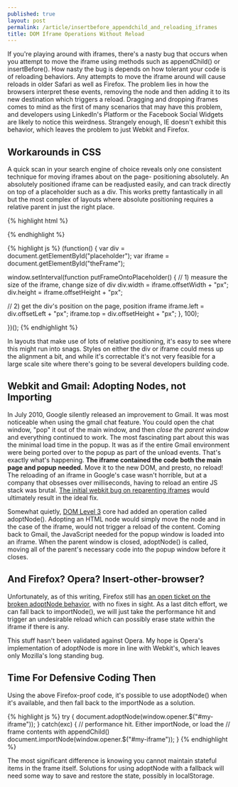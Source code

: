 ```yaml
---
published: true
layout: post
permalink: /article/insertbefore_appendchild_and_reloading_iframes
title: DOM Iframe Operations Without Reload
---
```


If you're playing around with iframes, there's a nasty bug that occurs when you attempt to move the iframe using methods such as appendChild() or insertBefore(). How nasty the bug is depends on how tolerant your code is of reloading behaviors. Any attempts to move the iframe around will cause reloads in older Safari as well as Firefox. The problem lies in how the browsers interpret these events, removing the node and then adding it to its new destination which triggers a reload. Dragging and dropping iframes comes to mind as the first of many scenarios that may have this problem, and developers using LinkedIn's Platform or the Facebook Social Widgets are likely to notice this weirdness. Strangely enough, IE doesn't exhibit this behavior, which leaves the problem to just Webkit and Firefox.

## Workarounds in CSS
A quick scan in your search engine of choice reveals only one consistent technique for moving iframes about on the page- positioning absolutely. An absolutely positioned iframe can be readjusted easily, and can track directly on top of a placeholder such as a div. This works pretty fantastically in all but the most complex of layouts where absolute positioning requires a relative parent in just the right place.

{% highlight html %}
  <div id="#placeholder"></div>

  <!-- ...last node in the page... -->
  <iframe id="theFrame" src="http://www.example.com"
   style="left: -12345px; top: 0; position: absolute;"></iframe>
</body>
{% endhighlight %}

{% highlight js %}
(function() {
var div = document.getElementById("placeholder");
var iframe = document.getElementById("theFrame");

window.setInterval(function putFrameOntoPlaceholder() {
  // 1) measure the size of the iframe, change size of div
  div.width = iframe.offsetWidth + "px";
  div.height = iframe.offsetHeight + "px";

  // 2) get the div's position on the page, position iframe
  iframe.left = div.offsetLeft + "px";
  iframe.top = div.offsetHeight + "px";
}, 100);

})();
{% endhighlight %}

In layouts that make use of lots of relative positioning, it's easy to see where this might run into snags. Styles on either the div or iframe could mess up the alignment a bit, and while it's correctable it's not very feasible for a large scale site where there's going to be several developers building code.

## Webkit and Gmail: Adopting Nodes, not Importing
In July 2010, Google silently released an improvement to Gmail. It was most noticeable when using the gmail chat feature. You could open the chat window, "pop" it out of the main window, and then *close the parent window* and everything continued to work. The most fascinating part about this was the minimal load time in the popup. It was as if the entire Gmail environment were being ported over to the popup as part of the unload events. That's exactly what's happening. **The iframe contained the code both the main page and popup needed.** Move it to the new DOM, and presto, no reload! The reloading of an iframe in Google's case wasn't horrible, but at a company that obsesses over milliseconds, having to reload an entire JS stack was brutal. [The initial webkit bug on reparenting iframes](https://bugs.webkit.org/show_bug.cgi?id=32848) would ultimately result in the ideal fix.

Somewhat quietly, [DOM Level 3](http://www.w3.org/TR/DOM-Level-3-Core/core.html) core had added an operation called adoptNode(). Adopting an HTML node would simply move the node and in the case of the iframe, would not trigger a reload of the content. Coming back to Gmail, the JavaScript needed for the popup window is loaded into an iframe. When the parent window is closed, adoptNode() is called, moving all of the parent's necessary code into the popup window before it closes.

## And Firefox? Opera? Insert-other-browser?
Unfortunately, as of this writing, Firefox still has [an open ticket on the broken adoptNode behavior](https://bugzilla.mozilla.org/show_bug.cgi?id=254144), with no fixes in sight. As a last ditch effort, we can fall back to importNode(), we will just take the performance hit and trigger an undesirable reload which can possibly erase state within the iframe if there is any.

This stuff hasn't been validated against Opera. My hope is Opera's implementation of adoptNode is more in line with Webkit's, which leaves only Mozilla's long standing bug.

## Time For Defensive Coding Then
Using the above Firefox-proof code, it's possible to use adoptNode() when it's available, and then fall back to the importNode as a solution.

{% highlight js %}
try {
  document.adoptNode(window.opener.$("#my-iframe"));
}
catch(exc) {
  // performance hit. Either importNode, or load the
  // frame contents with appendChild()
  document.importNode(window.opener.$("#my-iframe"));
}
{% endhighlight %}

The most significant difference is knowing you cannot maintain stateful items in the frame itself. Solutions for using adoptNode with a fallback will need some way to save and restore the state, possibly in localStorage.
